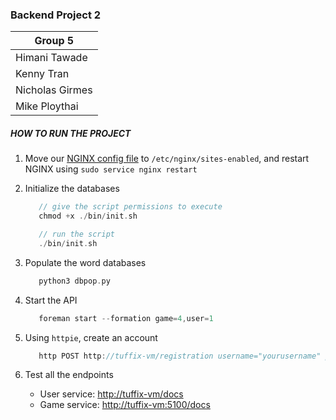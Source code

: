 ### Backend Project 2

| Group 5         |
| --------------- |
| Himani Tawade   |
| Kenny Tran      |
| Nicholas Girmes |
| Mike Ploythai   |

##### HOW TO RUN THE PROJECT

1. Move our [NGINX config file](https://github.com/himanitawade/Web-Back-End-Project2/blob/master/nginxconfig) to `/etc/nginx/sites-enabled`, and restart NGINX using `sudo service nginx restart`

2. Initialize the databases

   ```c
      // give the script permissions to execute
      chmod +x ./bin/init.sh

      // run the script
      ./bin/init.sh
   ```

3. Populate the word databases

   ```c
      python3 dbpop.py
   ```

4. Start the API

   ```c
      foreman start --formation game=4,user=1
   ```

5. Using `httpie`, create an account

   ```c
      http POST http://tuffix-vm/registration username="yourusername" password="yourpassword"
   ```

6. Test all the endpoints
   - User service: [http://tuffix-vm/docs](http://tuffix-vm/docs)
   - Game service: [http://tuffix-vm:5100/docs](http://tuffix-vm:5100/docs)
